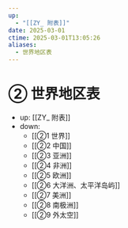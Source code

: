 ```yaml
---
up:
  - "[[ZY_ 附表]]"
date: 2025-03-01
ctime: 2025-03-01T13:05:26
aliases:
  - 世界地区表
---
```


# ② 世界地区表

- up: [[ZY_ 附表]]
- down:	
	- [[②1 世界]]
	- [[②2 中国]]
	- [[②3 亚洲]]
	- [[②4 非洲]]
	- [[②5 欧洲]]
	- [[②6 大洋洲、太平洋岛屿]]
	- [[②7 美洲]]
	- [[②8 南极洲]]
	- [[②9 外太空]]
	
